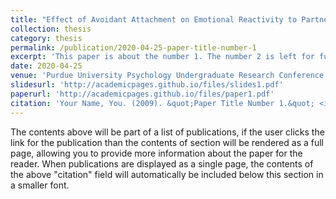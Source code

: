 ```yaml
---
title: "Effect of Avoidant Attachment on Emotional Reactivity to Partner's Face"
collection: thesis
category: thesis
permalink: /publication/2020-04-25-paper-title-number-1
excerpt: 'This paper is about the number 1. The number 2 is left for future work.'
date: 2020-04-25
venue: 'Purdue University Psychology Undergraduate Research Conference'
slidesurl: 'http://academicpages.github.io/files/slides1.pdf'
paperurl: 'http://academicpages.github.io/files/paper1.pdf'
citation: 'Your Name, You. (2009). &quot;Paper Title Number 1.&quot; <i>Journal 1</i>. 1(1).'
---
```


The contents above will be part of a list of publications, if the user clicks the link for the publication than the contents of section will be rendered as a full page, allowing you to provide more information about the paper for the reader. When publications are displayed as a single page, the contents of the above "citation" field will automatically be included below this section in a smaller font.
